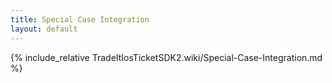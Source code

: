 ```yaml
---
title: Special Case Integration
layout: default
---
```


{% include_relative TradeItIosTicketSDK2.wiki/Special-Case-Integration.md %}

